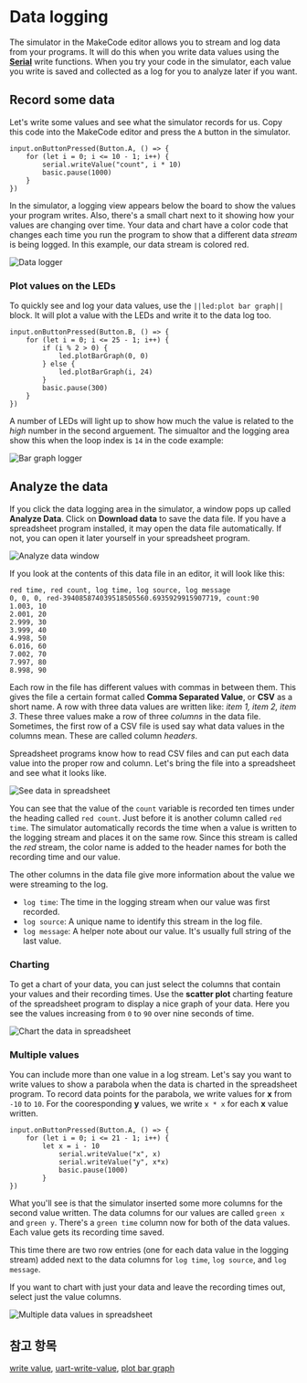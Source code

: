 # Data logging

The simulator in the MakeCode editor allows you to stream and log data from your programs. It will do this when you write data values using the **[Serial](/reference/serial)** write functions. When you try your code in the simulator, each value you write is saved and collected as a log for you to analyze later if you want.

## Record some data

Let's write some values and see what the simulator records for us. Copy this code into the MakeCode editor and press the `A` button in the simulator.

```blocks
input.onButtonPressed(Button.A, () => {
    for (let i = 0; i <= 10 - 1; i++) {
        serial.writeValue("count", i * 10)
        basic.pause(1000)
    }
})
```

In the simulator, a logging view appears below the board to show the values your program writes. Also, there's a small chart next to it showing how your values are changing over time. Your data and chart have a color code that changes each time you run the program to show that a different data *stream* is being logged. In this example, our data stream is colored red.

![Data logger](/static/mb/device/data-log.png)

### Plot values on the LEDs

To quickly see and log your data values, use the `||led:plot bar graph||` block. It will plot a value with the LEDs and write it to the data log too.

```blocks
input.onButtonPressed(Button.B, () => {
    for (let i = 0; i <= 25 - 1; i++) {
        if (i % 2 > 0) {
            led.plotBarGraph(0, 0)
        } else {
            led.plotBarGraph(i, 24)
        }
        basic.pause(300)
    }
})
```

A number of LEDs will light up to show how much the value is related to the *high* number in the second arguement. The simualtor and the logging area show this when the loop index is `14` in the code example:

![Bar graph logger](/static/mb/device/bar-graph-log.png)

## Analyze the data

If you click the data logging area in the simulator, a window pops up called **Analyze Data**. Click on **Download data** to save the data file. If you have a spreadsheet program installed, it may open the data file automatically. If not, you can open it later yourself in your spreadsheet program.

![Analyze data window](/static/mb/device/analyze-data.png)

If you look at the contents of this data file in an editor, it will look like this:

```csv
red time, red count, log time, log source, log message
0, 0, 0, red-394085874039518505560.6935929915907719, count:90
1.003, 10
2.001, 20
2.999, 30
3.999, 40
4.998, 50
6.016, 60
7.002, 70
7.997, 80
8.998, 90
```

Each row in the file has different values with commas in between them. This gives the file a certain format called **Comma Separated Value**, or **CSV** as a short name. A row with three data values are written like: *item 1, item 2, item 3*. These three values make a row of three *columns* in the data file. Sometimes, the first row of a CSV file is used say what data values in the columns mean. These are called column *headers*.

Spreadsheet programs know how to read CSV files and can put each data value into the proper row and column. Let's bring the file into a spreadsheet and see what it looks like.

![See data in spreadsheet](/static/mb/device/spreadsheet-data.png)

You can see that the value of the `count` variable is recorded ten times under the heading called `red count`. Just before it is another column called `red time`. The simulator automatically records the time when a value is written to the logging stream and places it on the same row. Since this stream is called the *red* stream, the color name is added to the header names for both the recording time and our value.

The other columns in the data file give more information about the value we were streaming to the log.

* `log time`: The time in the logging stream when our value was first recorded.
* `log source`: A unique name to identify this stream in the log file.
* `log message`: A helper note about our value. It's usually full string of the last value.

### Charting

To get a chart of your data, you can just select the columns that contain your values and their recording times. Use the **scatter plot** charting feature of the spreadsheet program to display a nice graph of your data. Here you see the values increasing from `0` to `90` over nine seconds of time.

![Chart the data in spreadsheet](/static/mb/device/spreadsheet-chart.png)

### Multiple values

You can include more than one value in a log stream. Let's say you want to write values to show a parabola when the data is charted in the spreadsheet program. To record data points for the parabola, we write values for **x** from `-10` to `10`. For the cooresponding **y** values, we write `x * x` for each **x** value written.

```blocks
input.onButtonPressed(Button.A, () => {
    for (let i = 0; i <= 21 - 1; i++) {
        let x = i - 10
            serial.writeValue("x", x)
            serial.writeValue("y", x*x)
            basic.pause(1000)
        }
})
```

What you'll see is that the simulator inserted some more columns for the second value written. The data columns for our values are called `green x` and `green y`. There's a `green time` column now for both of the data values. Each value gets its recording time saved.

This time there are two row entries (one for each data value in the logging stream) added next to the data columns for `log time`, `log source`, and `log message`.

If you want to chart with just your data and leave the recording times out, select just the value columns.

![Multiple data values in spreadsheet](/static/mb/device/spreadsheet-multi.png)

## 참고 항목

[write value](/reference/serial/write-value), [uart-write-value](/reference/bluetooth/uart-write-value), [plot bar graph](/reference/led/plot-bar-graph)